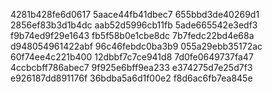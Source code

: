 4281b428fe6d0617
5aace44fb41dbec7
655bbd3de40269d1
2856ef83b3d1b4dc
aab52d5996cb11fb
5ade665542e3edf3
f9b74ed9f29e1643
fb5f58b0e1cbe8dc
7b7fedc22bd4e68a
d948054961422abf
96c46febdc0ba3b9
055a29ebb35172ac
60f74ee4c221b400
12dbbf7c7ce941d8
7d0fe0649737fa47
4ccbcbff786abec7
9f925e6bff9ea233
e374275d7e25d7f3
e926187dd891176f
36bdba5a6d1f00e2
f8d6ac6fb7ea845e
